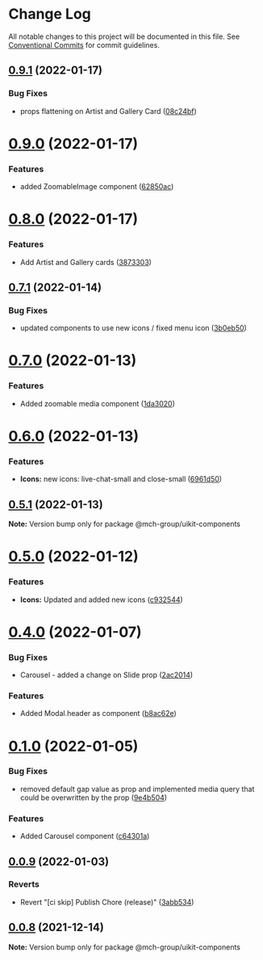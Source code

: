 # Change Log

All notable changes to this project will be documented in this file.
See [Conventional Commits](https://conventionalcommits.org) for commit guidelines.

## [0.9.1](https://bitbucket.org/mchappsrvcs/artbasel-ui-kit/compare/@mch-group/uikit-components@0.9.0...@mch-group/uikit-components@0.9.1) (2022-01-17)


### Bug Fixes

* props flattening on Artist and Gallery Card ([08c24bf](https://bitbucket.org/mchappsrvcs/artbasel-ui-kit/commits/08c24bf14d797c4300177b78dc4bdcba8a9943ae))





# [0.9.0](https://bitbucket.org/mchappsrvcs/artbasel-ui-kit/compare/@mch-group/uikit-components@0.8.0...@mch-group/uikit-components@0.9.0) (2022-01-17)


### Features

* added ZoomableImage component ([62850ac](https://bitbucket.org/mchappsrvcs/artbasel-ui-kit/commits/62850ac16238d376a781a6b4a41541c3ce0193bc))





# [0.8.0](https://bitbucket.org/mchappsrvcs/artbasel-ui-kit/compare/@mch-group/uikit-components@0.7.1...@mch-group/uikit-components@0.8.0) (2022-01-17)


### Features

* Add Artist and Gallery cards ([3873303](https://bitbucket.org/mchappsrvcs/artbasel-ui-kit/commits/3873303bed11e33924921e77e7c14247687cf5e6))





## [0.7.1](https://bitbucket.org/mchappsrvcs/artbasel-ui-kit/compare/@mch-group/uikit-components@0.7.0...@mch-group/uikit-components@0.7.1) (2022-01-14)


### Bug Fixes

* updated components to use new icons / fixed menu icon ([3b0eb50](https://bitbucket.org/mchappsrvcs/artbasel-ui-kit/commits/3b0eb50aa08348fa9d1b13e76f5f701b153596e8))





# [0.7.0](https://bitbucket.org/mchappsrvcs/artbasel-ui-kit/compare/@mch-group/uikit-components@0.6.0...@mch-group/uikit-components@0.7.0) (2022-01-13)


### Features

* Added zoomable media component ([1da3020](https://bitbucket.org/mchappsrvcs/artbasel-ui-kit/commits/1da3020ad3f541c1760febf8b8674f5aa1142a28))





# [0.6.0](https://bitbucket.org/mchappsrvcs/artbasel-ui-kit/compare/@mch-group/uikit-components@0.5.1...@mch-group/uikit-components@0.6.0) (2022-01-13)


### Features

* **Icons:** new icons: live-chat-small and close-small ([6961d50](https://bitbucket.org/mchappsrvcs/artbasel-ui-kit/commits/6961d50693aca5a8e2837347151da30ade8c48cb))





## [0.5.1](https://bitbucket.org/mchappsrvcs/artbasel-ui-kit/compare/@mch-group/uikit-components@0.5.0...@mch-group/uikit-components@0.5.1) (2022-01-13)

**Note:** Version bump only for package @mch-group/uikit-components





# [0.5.0](https://bitbucket.org/mchappsrvcs/artbasel-ui-kit/compare/@mch-group/uikit-components@0.4.0...@mch-group/uikit-components@0.5.0) (2022-01-12)


### Features

* **Icons:** Updated and added new icons ([c932544](https://bitbucket.org/mchappsrvcs/artbasel-ui-kit/commits/c932544fa039616b8823f72df8e6080db75d3408))





# [0.4.0](https://bitbucket.org/mchappsrvcs/artbasel-ui-kit/compare/@mch-group/uikit-components@0.0.9...@mch-group/uikit-components@0.4.0) (2022-01-07)


### Bug Fixes

* Carousel - added a change on Slide prop ([2ac2014](https://bitbucket.org/mchappsrvcs/artbasel-ui-kit/commits/2ac20140302dcb052a87cf8eca905da569594031))

### Features

* Added Modal.header as component ([b8ac62e](https://bitbucket.org/mchappsrvcs/artbasel-ui-kit/commits/b8ac62e22fcf05adee05c0ae94e987cbbcda2193))




# [0.1.0](https://bitbucket.org/mchappsrvcs/artbasel-ui-kit/compare/@mch-group/uikit-components@0.0.9...@mch-group/uikit-components@0.1.0) (2022-01-05)


### Bug Fixes

* removed default gap value as prop and implemented media query that could be overwritten by the prop ([9e4b504](https://bitbucket.org/mchappsrvcs/artbasel-ui-kit/commits/9e4b5044b877ff2bbd8dfb487563f62c886b26b3))


### Features

* Added Carousel component ([c64301a](https://bitbucket.org/mchappsrvcs/artbasel-ui-kit/commits/c64301a4cdb7c5a8af0a0d074edfac22337ffb43))





## [0.0.9](https://bitbucket.org/mchappsrvcs/artbasel-ui-kit/compare/@mch-group/uikit-components@0.0.8...@mch-group/uikit-components@0.0.9) (2022-01-03)


### Reverts

* Revert "[ci skip] Publish Chore (release)" ([3abb534](https://bitbucket.org/mchappsrvcs/artbasel-ui-kit/commits/3abb5345355c0b63d99eae054d0fc07dc94fb02d))





## [0.0.8](https://bitbucket.org/mchappsrvcs/artbasel-ui-kit/compare/@mch-group/uikit-components@0.0.6...@mch-group/uikit-components@0.0.8) (2021-12-14)

**Note:** Version bump only for package @mch-group/uikit-components
